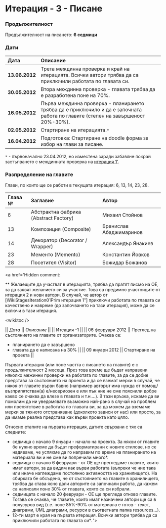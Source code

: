 # Итерация - 3 - Писане #

### Продължителност ###

Продължителност на писането: **6 седмици**

### Дати ###

| **Дата** | **Описание** |
|:-------------|:---------------------|
| **13.06.2012** | Трета междинна проверка и край на итерацията. Всички автори трябва да са приключили работата по главата си. |
| **30.05.2012** | Втора междинна проверка - главата трябва да е разработена поне на 70%. |
| **16.05.2012** | Първа междинна проверка - планирането трябва да е приключило и да е започната работа по главите (степен на завършеност 20%-30%). |
| **02.05.2012** | Стартиране на итерацията.`*` |
| **16.04.2012** | Подготовка: Стартиране на doodle форма за избор на глави за писане. |

`*` - първоначално 23.04.2012, но изместена заради забавяне покрай застъпването с междинната проверка на [итерация 1'](WikiStagesIteration01Prim.md).

### Разпределение на главите ###
Глави, по които ще се работи в текущата итерация: 6, 13, 14, 23, 28.

| **Глава №** | **Заглавие** | **Автор** |
|:-------------------|:---------------------|:---------------|
| 6 | Абстрактна фабрика (Abstract Factory) | Михаил Стойнов |
| 13 | Композиция (Composite) | Бранислав Абаджимаринов |
| 14 | Декоратор (Decorator / Wrapper) | Александър Янакиев |
| 23 | Мементо (Memento) | Константин Йовков |
| 28 | Посетител (Visitor) | Божидар Божанов |


<a href='Hidden comment: 


** Желаещите да участват в итерацията, трябва да пратят писмо на ОЕ, за да заявят желанието си за участие. Това са предимно участниците от итерация 2 и нови автори. В случай, че автор от [WikiStagesIteration01Prim итерация 1"] приключи работата по главата си качествено и навреме (до започването на тази итерация), може да се включи в тази итерация.

<wiki:toc />



|| *Дата* || *Описание* ||
|| Итеация -1 ||
|| 06 февруари 2012 ||  Преглед на състоянието на главите от организаторите. Очаква се:
* планирането да е завършено
* главата да е написана на 30%  ||
|| 09 януари 2012 ||  Стартиране на проекта ||

Първата итерация (или поне частта с писането на главите) е с продължителност 2 месеца. През това време ще бъдат направени няколко межинни проверки на работата по главите, за да се добие представа за състоянието на проекта и да се вземат мерки в случай, че някоя от главите върви бавно (например авторът има нужда от помощ/възприпятстван(а) е/несериозен е или пък ние не сме пояснили добре какво се очаква да влезе в главата и т.н....). В тази връзка, искаме да ви помолим да ни уведомявате възможно най-рано в случай на проблем или препятствие в работата по главата ви, за да можем да вземаме мерки за тяхното отстраняване (доколкото зависи от нас) или просто, за да имаме реална представа как върви проекта като цяло.

Относно етапите на първата итерация, датите свързани с тях са следните:
- седмица с начало 9 януари - начало на проекта. За някои от главите бе нужно време да бъдат преформатирани с новите стилове, но се надяваме, че успяхме да го направим по време на планирането на материала ви и не сме ви попречили много*.
- седмица с начало 6 февруари - от ОЕ ще прегледаме главите, които имат автори, за да видим как върви работата (въпреки че ние така или иначе наглеждаме постоянно активността на хранилището). На сбирката бе обсъдено, че от състоянието на главите в хранилището, трябва да става ясно дали авторите са започнали работа, да кажем са написали поне 30% от главата, която са си избрали.
- седмицата с начало 20 февруари - ОЕ ще прегледа отново главите. Тогава се очаква, че главите, които имат назначени автори ще са в полусуров вид (т.е. поне 85%-90% от материала е готов - текст, диаграми, UML диаграми, ресурси в съответната папка resources...).
- 12-ти март е края на първата итерация. Всички автори трябва да са приключили работата по главата си*.
'></a>